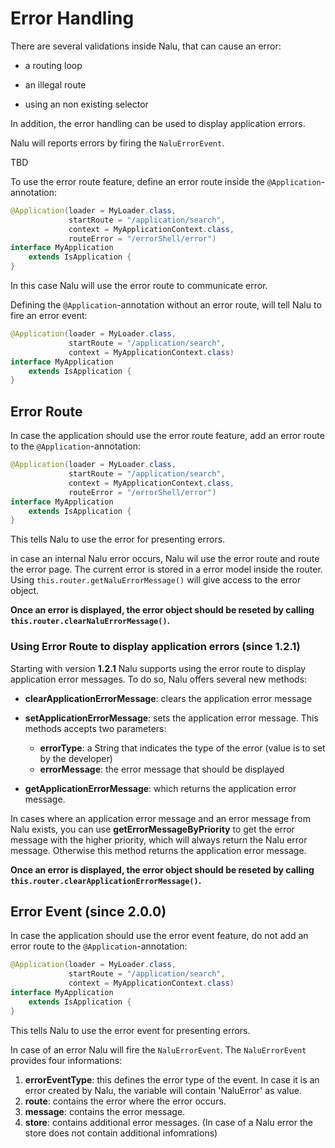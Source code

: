 # Error Handling
There are several validations inside Nalu, that can cause an error:

* a routing loop

* an illegal route

* using an non existing selector

In addition, the error handling can be used to display application errors.

Nalu will reports errors  by firing the `NaluErrorEvent`.



TBD


To use the error route feature, define an error route inside the `@Application`-annotation:
```Java
@Application(loader = MyLoader.class,
             startRoute = "/application/search",
             context = MyApplicationContext.class,
             routeError = "/errorShell/error")
interface MyApplication
    extends IsApplication {
}
```
In this case Nalu will use the error route to communicate error.

Defining the `@Application`-annotation without an error route, will tell Nalu to fire an error event:
```Java
@Application(loader = MyLoader.class,
             startRoute = "/application/search",
             context = MyApplicationContext.class)
interface MyApplication
    extends IsApplication {
}
```


## Error Route
In case the application should use the error route feature, add an error route to the `@Application`-annotation:

```Java
@Application(loader = MyLoader.class,
             startRoute = "/application/search",
             context = MyApplicationContext.class,
             routeError = "/errorShell/error")
interface MyApplication
    extends IsApplication {
}
```

This tells Nalu to use the error for presenting errors.

in case an internal Nalu error occurs, Nalu wil use the error route and route the error page. The current error is stored in a error model inside the router. Using `this.router.getNaluErrorMessage()` will give access to the error object.

**Once an error is displayed, the error object should be reseted by calling `this.router.clearNaluErrorMessage()`.**

### Using Error Route to display application errors (since 1.2.1)
Starting with version **1.2.1** Nalu supports using the error route to display application error messages. To do so, Nalu offers several new methods:
* **clearApplicationErrorMessage**: clears the application error message

* **setApplicationErrorMessage**: sets the application error message. This methods accepts two parameters:
  - **errorType**: a String that indicates the type of the error (value is to set by the developer)
  - **errorMessage**: the error message that should be displayed

* **getApplicationErrorMessage**: which returns the application error message.

In cases where an application error message and an error message from Nalu exists, you can use **getErrorMessageByPriority** to get the error message with the higher priority, which will always return the Nalu error message. Otherwise this method returns the application error message.

**Once an error is displayed, the error object should be reseted by calling `this.router.clearApplicationErrorMessage()`.**

## Error Event (since 2.0.0)
In case the application should use the error event feature, do not add an error route to the `@Application`-annotation:

```Java
@Application(loader = MyLoader.class,
             startRoute = "/application/search",
             context = MyApplicationContext.class)
interface MyApplication
    extends IsApplication {
}
```

This tells Nalu to use the error event for presenting errors.

In case of an error Nalu will fire the `NaluErrorEvent`. The `NaluErrorEvent` provides four informations:
1. **errorEventType**: this defines the error type of the event. In case it is an error created by Nalu, the variable will contain 'NaluError' as value.
2. **route**: contains the error where the error occurs.
3. **message**: contains the error message.
4. **store**: contains additional error messages. (In case of a Nalu error the store does not contain additional infomrations)


